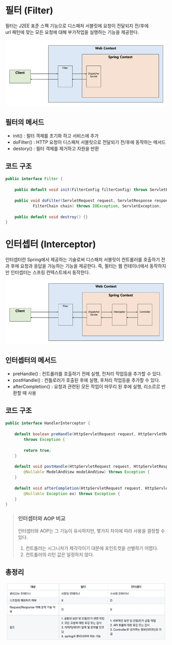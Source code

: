# 필터 (Filter)

필터는 J2EE 표준 스펙 기능으로 디스패처 서블릿에 요청이 전달되지 전/후에 \
url 패턴에 맞는 모든 요청에 대해 부가작업을 실행하는 기능을 제공한다. 

<div align='center'>
    <img src="image/filter.png" width="500px">
</div>

## 필터의 메서드
- init() : 필터 객체를 초기화 하고 서비스에 추가
- doFilter() : HTTP 요청이 디스패처 서블릿으로 전달되기 전/후에 동작하는 메서드 
- destory() : 필터 객체를 제거하고 자원을 반환

## 코드 구조
```java
public interface Filter {

    public default void init(FilterConfig filterConfig) throws ServletException {}

    public void doFilter(ServletRequest request, ServletResponse response,
            FilterChain chain) throws IOException, ServletException;

    public default void destroy() {}
}
```

# 인터셉터 (Interceptor)

인터셉터란 Spring에서 제공하는 기술로써 디스패처 서블릿이 컨트롤러를 호출하기 전과 후에 요청과 응답을 가능하는 기능을 제공한다.
즉, 필터는 웹 컨테이너에서 동작하지만 인터셉터는 스프링 컨텍스트에서 동작한다.

<div align='center'>
    <img src="image/interceptor.png" width="500px">
</div>

## 인터셉터의 메서드
- preHandle() : 컨트롤러를 호출하기 전에 실행, 전처리 작업등을 추가할 수 있다.
- postHandle() : 컨틀로러가 호출된 후에 실행, 후처리 작업등을 추가할 수 있다.
- afterCompletion() : 요청과 관련된 모든 작업이 마무리 된 후에 실행, 리소르르 반환할 때 사용

## 코드 구조
```java
public interface HandlerInterceptor {

    default boolean preHandle(HttpServletRequest request, HttpServletResponse response, Object handler)
        throws Exception {
        
        return true;
    }

    default void postHandle(HttpServletRequest request, HttpServletResponse response, Object handler,
        @Nullable ModelAndView modelAndView) throws Exception {
    }

    default void afterCompletion(HttpServletRequest request, HttpServletResponse response, Object handler,
        @Nullable Exception ex) throws Exception {
    }
}
```
> ### 인터셉터와 AOP 비교
> 인터셉터와 AOP는 그 기능이 유사하지만, 몇가지 차이에 따라 사용을 결정할 수 있다.
> 1. 컨트롤러는 시그니처가 제각각이기 대문에 포인트컷을 선별하기 어렵다.
> 2. 컨트롤러의 리턴 값은 일정하지 않다.


## 총정리
<div align='center'>
    <img src="image/fi.png" width="500px">
</div>